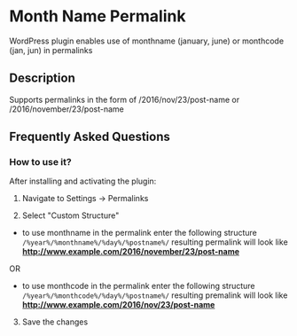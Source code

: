 # Month Name Permalink
WordPress plugin enables use of monthname (january, june) or monthcode (jan, jun) in permalinks

## Description 
Supports permalinks in the form of /2016/nov/23/post-name or /2016/november/23/post-name


## Frequently Asked Questions

### How to use it? 

After installing and activating the plugin: 

1. Navigate to Settings -> Permalinks 

2. Select "Custom Structure" 

  - to use monthname in the permalink enter the following structure
  `/%year%/%monthname%/%day%/%postname%/`
  resulting permalink will look like **http://www.example.com/2016/november/23/post-name**

  OR 

  - to use monthcode in the permalink enter the following structure
  `/%year%/%monthcode%/%day%/%postname%/`
  resulting premalink will look like **http://www.example.com/2016/nov/23/post-name**


3. Save the changes
